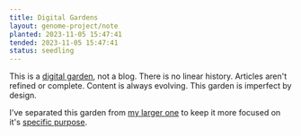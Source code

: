 ```yaml
---
title: Digital Gardens
layout: genome-project/note
planted: 2023-11-05 15:47:41
tended: 2023-11-05 15:47:41
status: seedling
---
```


This is a [digital garden](https://maggieappleton.com/garden-history), not a blog. There is no linear history. Articles aren't refined or complete. Content is always evolving. This garden is imperfect by design.

I've separated this garden from [my larger one](https://gamesrightmeow.com/garden/) to keep it more focused on it's [specific purpose](the-project).